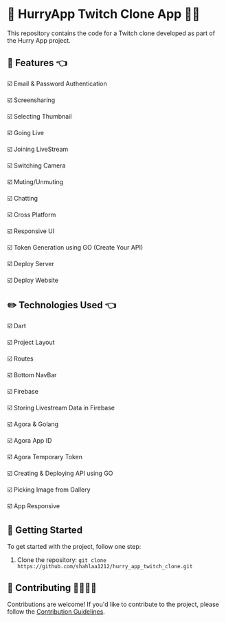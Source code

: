 # 👋 HurryApp Twitch Clone App 👩‍💻

This repository contains the code for a Twitch clone developed as part of the Hurry App project.

## 🚀 Features 👈

☑️ Email & Password Authentication

☑️ Screensharing

☑️ Selecting Thumbnail

☑️ Going Live

☑️ Joining LiveStream

☑️ Switching Camera

☑️ Muting/Unmuting

☑️ Chatting

☑️ Cross Platform

☑️ Responsive UI

☑️ Token Generation using GO (Create Your API)

☑️ Deploy Server

☑️ Deploy Website

## ✏️ Technologies Used 👈
 
☑️ Dart

☑️ Project Layout

☑️ Routes

☑️ Bottom NavBar

☑️ Firebase

☑️ Storing Livestream Data in Firebase

☑️ Agora & Golang

☑️ Agora App ID

☑️ Agora Temporary Token

☑️ Creating & Deploying API using GO

☑️ Picking Image from Gallery

☑️ App Responsive

## 🎯 Getting Started

To get started with the project, follow one step:

1. Clone the repository: `git clone https://github.com/shahlaa1212/hurry_app_twitch_clone.git`

## 🙏 Contributing 🫱🏼‍🫲🏻

Contributions are welcome! If you'd like to contribute to the project, please follow the [Contribution Guidelines](CONTRIBUTING.md).


  

